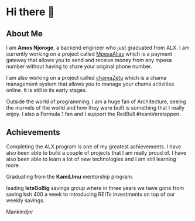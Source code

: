 <h1> Hi there 👋</h1>

<!--
**mankindjnr/mankindjnr** is a ✨ _special_ ✨ repository because its `README.md` (this file) appears on your GitHub profile.

Here are some ideas to get you started:

- 🔭 I’m currently working on ...
- 🌱 I’m currently learning ...
- 👯 I’m looking to collaborate on ...
- 🤔 I’m looking for help with ...
- 💬 Ask me about ...
- 📫 How to reach me: ...
- 😄 Pronouns: ...
- ⚡ Fun fact: ...
-->
<h2>About Me</h2>
I am <b>Amos Njoroge</b>, a backend engineer who just graduated from ALX. I am currently working on a project called <a href="https://aliasmpesa.onrender.com">MpesaAlias</a> which is a payment gateway that allows you to send and receive money from any mpesa number without having to share your original phone number.


 I am also working on a project called <a href="https://chama-zetu.onrender.com">chamaZetu</a> which is a chama management system that allows you to manage your chama activities online. It is still in its early stages.

 Outside the world of programming, I am a huge fan of Architecture, seeing the marvels of the world and how they were built is something that I really enjoy. I also a Formula 1 fan and I support the RedBull #teamVerstappen.

 <h2>Achievements</h2>
Completing the ALX program is one of my greatest achievements. I have also been able to build a couple of projects that I am really proud of. I have also been able to learn a lot of new technologies and I am still learning more.

Graduating from the <b>KamiLImu</b> mentorship program.

leading <b>letsGoBig</b> savings group where in three years we have gone from saving ksh 400 a week to introducing REITs investments on top of our weekly savings.

<footer>Mankindjnr</b>
